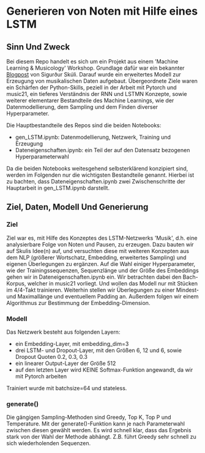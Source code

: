 # Generieren von Noten mit Hilfe eines LSTM

## Sinn Und Zweck

Bei diesem Repo handelt es sich um ein Projekt aus einem 'Machine Learning & Musicology' Workshop. Grundlage dafür war ein bekannter [Blogpost](https://towardsdatascience.com/how-to-generate-music-using-a-lstm-neural-network-in-keras-68786834d4c5) von Sigurður Skúli. Darauf wurde ein erweitertes Modell zur Erzeugung von musikalischen Daten aufgebaut. Übergeordnete Ziele waren ein Schärfen der Python-Skills, peziell in der Arbeit mit Pytorch und music21, ein tieferes Verständnis der RNN und LSTMN Konzepte, sowie weiterer elementarer Bestandteile des Machine Learnings, wie der Datenmodellierung, dem Sampling und dem Finden diverser Hyperparameter. 


Die Hauptbestandteile des Repos sind die beiden Notebooks:

- gen_LSTM.ipynb: Datenmodellierung, Netzwerk, Training und Erzeugung
- Dateneigenschaften.ipynb: ein Teil der auf den Datensatz bezogenen Hyperparameterwahl

Da die beiden Notebooks weitesgehend selbsterklärend konzipiert sind, werden im Folgenden nur die wichtigsten Bestandteile genannt. Hierbei ist zu bachten, dass Dateneigenschaften.ipynb zwei Zwischenschritte der Hauptarbeit in gen_LSTM.ipynb darstellt. 

## Ziel, Daten, Modell Und Generierung

### Ziel
Ziel war es, mit Hilfe des Konzeptes des LSTM-Netzwerks 'Musik', d.h. eine analysierbare Folge von Noten und Pausen, zu erzeugen. Dazu bauten wir auf Skulis Idee(n) auf, und versuchten diese mit weiteren Konzepten aus dem NLP (größerer Wortschatz, Embedding, erweitertes Sampling) und eigenen Überlegungen zu ergänzen. Auf die Wahl einiger Hyperparameter, wie der Trainingssequenzen, Sequenzlänge und der Größe des Embeddings gehen wir in Dateneigenschaften.ipynb ein. Wir betrachten dabei den Bach-Korpus, welcher in music21 vorliegt. Und wollen das Modell nur mit Stücken im 4/4-Takt trainieren. Weiterhin stellen wir Überlegungen zu einer Mindest- und Maximallänge und eventuellem Padding an. Außerdem folgen wir einem Algorithmus zur Bestimmung der Embedding-Dimension.

### Modell
Das Netzwerk besteht aus folgenden Layern:
- ein Embedding-Layer, mit embedding_dim=3
- drei LSTM- und Dropout-Layer, mit den Größen 6, 12 und 6, sowie Dropout Quoten 0.2, 0.3, 0.3
- ein linearer Output-Layer der Größe 512
- auf den letzten Layer wird KEINE Softmax-Funktion angewandt, da wir mit Pytorch arbeiten

Trainiert wurde mit batchsize=64 und stateless.

### generate()
Die gängigen Sampling-Methoden sind Greedy, Top K, Top P und Temperature. Mit der generate()-Funktion kann je nach Parameterwahl zwischen diesen gewählt werden. Es wird schnell klar, dass das Ergebnis stark von der Wahl der Methode abhängt. Z.B. führt Greedy sehr schnell zu sich wiederholenden Sequenzen.
